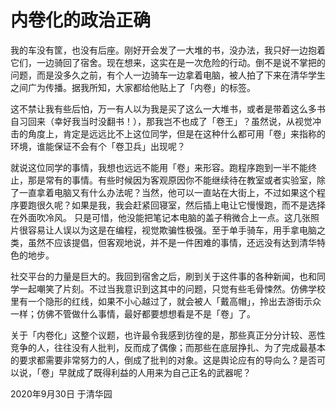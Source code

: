 # 内卷化的政治正确

我的车没有筐，也没有后座。刚好开会发了一大堆的书，没办法，我只好一边抱着它们，一边骑回了宿舍。现在想来，这实在是一次危险的行动。倒不是说不掌把的问题，而是没多久之前，有个人一边骑车一边拿着电脑，被人拍了下来在清华学生之间广为传播。据我所知，大家都给他贴上了「内卷」的标签。

这不禁让我有些后怕，万一有人以为我是买了这么一大堆书，或者是带着这么多书自习回来（幸好我当时没翻书！），那我岂不也成了「卷王」？虽然说，从视觉冲击的角度上，肯定是远远比不上这位同学，但是在这种什么都可用「卷」来指称的环境，谁能保证不会有个「卷卫兵」出现呢？

就说这位同学的事情，我想也远远不能用「卷」来形容。跑程序跑到一半不能终止，那是常有的事情。有些时候因为客观原因你不能继续待在教室或者实验室，除了一直拿着电脑又有什么办法呢？当然，他可以一直站在大街上，不过如果这个程序要跑很久呢？如果是我，我会赶紧回寝室，然后插上电让它慢慢跑，而不是选择在外面吹冷风。 只是可惜，他没能把笔记本电脑的盖子稍微合上一点。这几张照片很容易让人误以为这是在编程，视觉欺骗性极强。至于单手骑车，用手拿电脑之类，虽然不应该提倡，但客观地说，并不是一件困难的事情，还远没有达到清华特色的地步。

社交平台的力量是巨大的。我回到宿舍之后，刷到关于这件事的各种新闻，也和同学一起嘲笑了片刻。不过当我意识到这其中的问题，只觉有些毛骨悚然。仿佛学校里有一个隐形的红线，如果不小心越过了，就会被人「戴高帽」，拎出去游街示众一样；仿佛不管做什么事情，最好都要想想看是不是「卷」了。

关于「内卷化」这整个议题，也许最令我感到彷徨的是，那些真正分分计较、恶性竞争的人，往往没有人批判，反而成了偶像；而那些在底层挣扎、为了完成最基本的要求都需要非常努力的人，倒成了批判的对象。这是舆论应有的导向么？是否可以说，「卷」早就成了既得利益的人用来为自己正名的武器呢？

2020年9月30日
于清华园